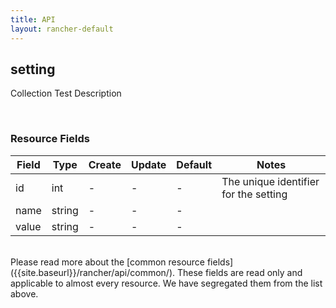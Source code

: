 ```yaml
---
title: API
layout: rancher-default
---
```


## setting

Collection Test Description

​
### Resource Fields

Field | Type | Create | Update | Default | Notes
---|---|---|---|---|---
id | int | - | - | - | The unique identifier for the setting
name | string | - | - | - | 
value | string | - | - | - | 

<br>
Please read more about the [common resource fields]({{site.baseurl}}/rancher/api/common/). 
These fields are read only and applicable to almost every resource. We have segregated them from the list above.
​








​